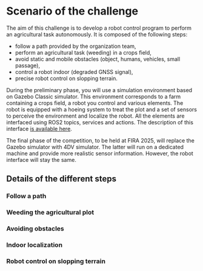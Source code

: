# Scenario of the challenge

The aim of this challenge is to develop a robot control program to perform an agricultural task
autonomously.
It is composed of the following steps:
* follow a path provided by the organization team,
* perform an agricultural task (weeding) in a crops field,
* avoid static and mobile obstacles (object, humans, vehicles, small passage),
* control a robot indoor (degraded GNSS signal),
* precise robot control on slopping terrain.

During the preliminary phase, you will use a simulation environment based on Gazebo Classic
simulator.
This environment corresponds to a farm containing a crops field, a robot you control and various
elements.
The robot is equipped with a hoeing system to treat the plot and a set of sensors to perceive the
environment and localize the robot.
All the elements are interfaced using ROS2 topics, services and actions.
The description of this interface [is available here](doc/robot_interface.md).

The final phase of the competition, to be held at FIRA 2025, will replace the Gazebo simulator with
4DV simulator.
The latter will run on a dedicated machine and provide more realistic sensor information.
However, the robot interface will stay the same.


## Details of the different steps

### Follow a path

### Weeding the agricultural plot

### Avoiding obstacles

### Indoor localization

### Robot control on slopping terrain
